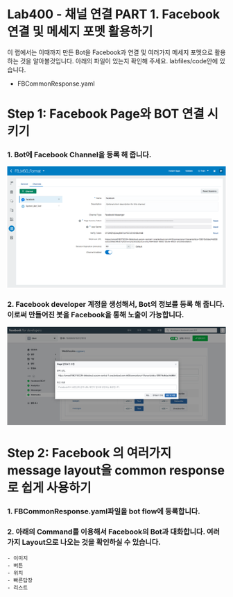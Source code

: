 Lab400 - 채널 연결 PART 1. Facebook 연결 및 메세지 포멧 활용하기
=======

이 랩에서는 이때까지 만든 Bot을 Facebook과 연결 및 여러가지 메세지 포멧으로 활용하는 것을 알아볼것입니다. 아래의 파일이 있는지 확인해 주세요. labfiles/code안에 있습니다.

-  FBCommonResponse.yaml

**Step 1: Facebook Page와 BOT 연결 시키기**
=======

### 1. Bot에 Facebook Channel을 등록 해 줍니다.

![Screen Shot 2018-04-19 at 2.29.24 P](media/15241165546662/Screen%20Shot%202018-04-19%20at%202.29.24%20PM.png)


### 2. Facebook developer 계정을 생성해서, Bot의 정보를 등록 해 줍니다. 이로써 만들어진 봇을 Facebook을 통해 노출이 가능합니다.

![Screen Shot 2018-04-19 at 2.43.54 P](media/15241165546662/Screen%20Shot%202018-04-19%20at%202.43.54%20PM.png)


**Step 2: Facebook 의 여러가지 message layout을 common response로 쉽게 사용하기**
=======

### 1. FBCommonResponse.yaml파일을 bot flow에 등록합니다.

### 2. 아래의 Command를 이용해서 Facebook의 Bot과 대화합니다. 여러가지 Layout으로 나오는 것을 확인하실 수 있습니다. 

    - 이미지
    - 버튼
    - 위치
    - 빠른답장
    - 리스트








